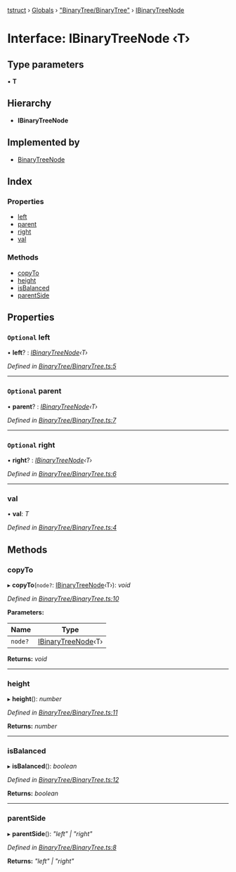 [tstruct](../README.md) › [Globals](../globals.md) › ["BinaryTree/BinaryTree"](../modules/_binarytree_binarytree_.md) › [IBinaryTreeNode](_binarytree_binarytree_.ibinarytreenode.md)

# Interface: IBinaryTreeNode ‹**T**›

## Type parameters

▪ **T**

## Hierarchy

* **IBinaryTreeNode**

## Implemented by

* [BinaryTreeNode](../classes/_binarytree_binarytree_.binarytreenode.md)

## Index

### Properties

* [left](_binarytree_binarytree_.ibinarytreenode.md#optional-left)
* [parent](_binarytree_binarytree_.ibinarytreenode.md#optional-parent)
* [right](_binarytree_binarytree_.ibinarytreenode.md#optional-right)
* [val](_binarytree_binarytree_.ibinarytreenode.md#val)

### Methods

* [copyTo](_binarytree_binarytree_.ibinarytreenode.md#copyto)
* [height](_binarytree_binarytree_.ibinarytreenode.md#height)
* [isBalanced](_binarytree_binarytree_.ibinarytreenode.md#isbalanced)
* [parentSide](_binarytree_binarytree_.ibinarytreenode.md#parentside)

## Properties

### `Optional` left

• **left**? : *[IBinaryTreeNode](_binarytree_binarytree_.ibinarytreenode.md)‹T›*

*Defined in [BinaryTree/BinaryTree.ts:5](https://github.com/powerofsoul/tstruct/blob/dbfba8e/src/BinaryTree/BinaryTree.ts#L5)*

___

### `Optional` parent

• **parent**? : *[IBinaryTreeNode](_binarytree_binarytree_.ibinarytreenode.md)‹T›*

*Defined in [BinaryTree/BinaryTree.ts:7](https://github.com/powerofsoul/tstruct/blob/dbfba8e/src/BinaryTree/BinaryTree.ts#L7)*

___

### `Optional` right

• **right**? : *[IBinaryTreeNode](_binarytree_binarytree_.ibinarytreenode.md)‹T›*

*Defined in [BinaryTree/BinaryTree.ts:6](https://github.com/powerofsoul/tstruct/blob/dbfba8e/src/BinaryTree/BinaryTree.ts#L6)*

___

###  val

• **val**: *T*

*Defined in [BinaryTree/BinaryTree.ts:4](https://github.com/powerofsoul/tstruct/blob/dbfba8e/src/BinaryTree/BinaryTree.ts#L4)*

## Methods

###  copyTo

▸ **copyTo**(`node?`: [IBinaryTreeNode](_binarytree_binarytree_.ibinarytreenode.md)‹T›): *void*

*Defined in [BinaryTree/BinaryTree.ts:10](https://github.com/powerofsoul/tstruct/blob/dbfba8e/src/BinaryTree/BinaryTree.ts#L10)*

**Parameters:**

Name | Type |
------ | ------ |
`node?` | [IBinaryTreeNode](_binarytree_binarytree_.ibinarytreenode.md)‹T› |

**Returns:** *void*

___

###  height

▸ **height**(): *number*

*Defined in [BinaryTree/BinaryTree.ts:11](https://github.com/powerofsoul/tstruct/blob/dbfba8e/src/BinaryTree/BinaryTree.ts#L11)*

**Returns:** *number*

___

###  isBalanced

▸ **isBalanced**(): *boolean*

*Defined in [BinaryTree/BinaryTree.ts:12](https://github.com/powerofsoul/tstruct/blob/dbfba8e/src/BinaryTree/BinaryTree.ts#L12)*

**Returns:** *boolean*

___

###  parentSide

▸ **parentSide**(): *"left" | "right"*

*Defined in [BinaryTree/BinaryTree.ts:8](https://github.com/powerofsoul/tstruct/blob/dbfba8e/src/BinaryTree/BinaryTree.ts#L8)*

**Returns:** *"left" | "right"*
